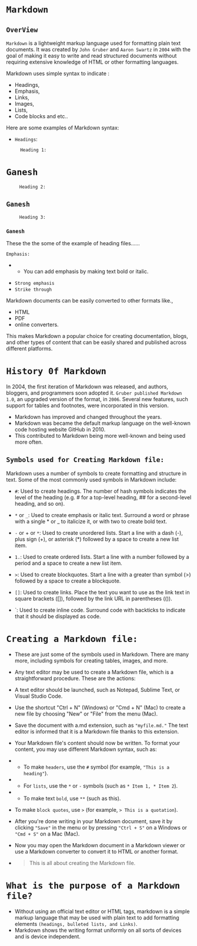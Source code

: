 
# `Markdown`
## `OverView`

`Markdown` is a lightweight markup language used for formatting plain text documents. It was created by `John Gruber` and `Aaron Swartz` in `2004` with the goal of making it easy to write and read structured documents without requiring extensive knowledge of HTML or other formatting languages.

Markdown uses simple syntax to indicate :
 * Headings,
 * Emphasis,
 * Links,
 * Images, 
 * Lists,
 * Code blocks and etc..


Here are some examples of Markdown syntax:

 * `Headings`:
 
         Heading 1:
# `Ganesh`

         Heading 2:
 ## `Ganesh`

         Heading 3:
 ### `Ganesh`

  These the the some of the example of heading files......





 `Emphasis:`
- - You can add emphasis by making text bold or italic.


* `Strong emphasis`
* `Strike through`

Markdown documents can be easily converted to other formats like., 
* HTML 
* PDF
* online converters. 

This makes Markdown a popular choice for creating documentation, blogs, and other types of content that can be easily shared and published across different platforms.

# `History 0f Markdown`
  In 2004, the first iteration of Markdown was released, and authors, bloggers, and programmers soon adopted it. `Gruber published Markdown 1.0`, an upgraded version of the format, in `2006`. Several new features, such support for tables and footnotes, were incorporated in this version.

* Markdown has improved and changed throughout the years.
* Markdown was became the default markup language on the well-known code hosting website GitHub in 2010. 
*  This contributed to Markdown being more well-known and being used more often. 

## `Symbols used for Creating Markdown file:`
Markdown uses a number of symbols to create formatting and structure in text. Some of the most commonly used symbols in Markdown include:

-  `#`: Used to create headings. The number of hash symbols indicates the level of the heading 
    (e.g. # for  a top-level heading, ## for a second-level heading, and so on).

- `*` or `_`: Used to create emphasis or italic text. Surround a word or phrase with a single * or _ to italicize it, or with two to create bold text.

- `-` or + or `*`: Used to create unordered lists. Start a line with a dash (-), plus sign (+), or asterisk (*) followed by a space to create a new list item.

- `1.`: Used to create ordered lists. Start a line with a number followed by a period and a space to create a new list item.

- `>`: Used to create blockquotes. Start a line with a greater than symbol (>) followed by a space to create a blockquote.

- `[]`: Used to create links. Place the text you want to use as the link text in square brackets ([]), followed by the link URL in parentheses (()).

- `: Used to create inline code. Surround code with backticks to indicate that it should be displayed as code.
# `Creating a Markdown file:`
- These are just some of the symbols used in Markdown. There are many more, including symbols for creating tables, images, and more.
- Any text editor may be used to create a Markdown file, which is a straightforward procedure. These are the actions:

- A text editor should be launched, such as Notepad, Sublime Text, or Visual Studio Code.

- Use the shortcut "Ctrl + N" (Windows) or "Cmd + N" (Mac) to create a new file by choosing "New" or "File" from the menu (Mac).

- Save the document with a.md extension, such as `"myfile.md."` The text editor is informed that it is a Markdown file thanks to this extension.

- Your Markdown file's content should now be written. To format your content, you may use different Markdown syntax, such as:

- - To make `headers`, use the `#` symbol (for example, `"This is a heading"`).
- - For `lists`, use the `*` or `-` symbols (such as `* Item 1, * Item 2`).
- - To make text `bold`, use `**` (such as this).

- To make `block quotes`, use `>` (for example, `> This is a quotation`).
- After you're done writing in your Markdown document, save it by clicking `"Save"` in the menu or by pressing `"Ctrl + S"` on a Windows or `"Cmd + S"` on a Mac (Mac).

- Now you may open the Markdown document in a Markdown viewer or use a Markdown converter to convert it to HTML or another format.
- > This is all about creating the Markdown file.

# `What is the purpose of a Markdown file?`

- Without using an official text editor or HTML tags, markdown is a simple markup language that may be used with plain text to add formatting elements `(headings, bulleted lists, and Links)`. 
- Markdown shows the writing format uniformly on all sorts of devices and is device independent.






